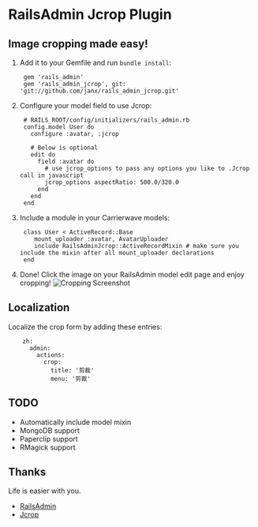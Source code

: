 # RailsAdmin Jcrop Plugin

## Image cropping made easy! ##

1. Add it to your Gemfile and run `bundle install`:

        gem 'rails_admin'
        gem 'rails_admin_jcrop', git: 'git://github.com/janx/rails_admin_jcrop.git'

2. Configure your model field to use Jcrop:

        # RAILS_ROOT/config/initializers/rails_admin.rb
        config.model User do
          configure :avatar, :jcrop

          # Below is optional
          edit do
            field :avatar do
              # use jcrop_options to pass any options you like to .Jcrop call in javascript
              jcrop_options aspectRatio: 500.0/320.0
            end
          end
        end

3. Include a module in your Carrierwave models:

        class User < ActiveRecord::Base
           mount_uploader :avatar, AvatarUploader
           include RailsAdminJcrop::ActiveRecordMixin # make sure you include the mixin after all mount_uploader declarations
        end

4. Done! Click the image on your RailsAdmin model edit page and enjoy cropping!
![Cropping Screenshot](https://github.com/janx/rails_admin_jcrop/raw/master/screenshot.png)

## Localization ##

Localize the crop form by adding these entries:

        zh:
          admin:
            actions:
              crop:
                title: '剪裁'
                menu: '剪裁'

## TODO ##

* Automatically include model mixin
* MongoDB support
* Paperclip support
* RMagick support

## Thanks ##

Life is easier with you.

* [RailsAdmin](https://github.com/sferik/rails_admin/)
* [Jcrop](http://deepliquid.com/content/Jcrop.html)
